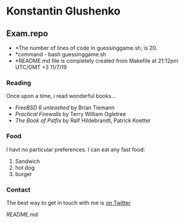  # Konstantin Glushenko

 ## Exam.repo

 - *The number of lines of code in guessinggame.sh, is 20.
 - *command - bash guessinggame.sh
 - *README.md file is completely created from Makefile at 21:12pm UTC/GMT +3 11/7/19 

 ### Reading

 Once upon a time, i read wonderful books...

 - *FreeBSD 6 unleashed* by Brian Tiemann
 - *Practical Firewalls* by Terry William Ogletree
 - *The Book of Pstfix* by Ralf Hildebrandt, Patrick Koetter

 ### Food

 I havt no particular preferences. I can eat any fast food:
 1. Sandwich
 2. hot dog
 3. burger

 ### Contact

 The best way to get in touch with me is [on Twitter](https://www.twitter.org/)

 README.md

